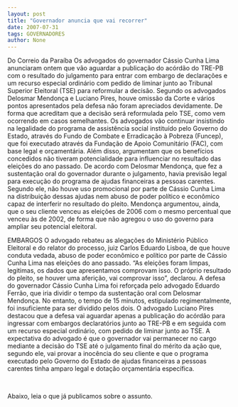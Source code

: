 ```yaml
---
layout: post
title: "Governador anuncia que vai recorrer"
date: 2007-07-31
tags: GOVERNADORES
author: None
---
```

Do Correio da Para&iacute;ba
Os advogados do governador C&aacute;ssio Cunha Lima anunciaram ontem que v&atilde;o aguardar a publica&ccedil;&atilde;o do ac&oacute;rd&atilde;o do TRE-PB com o resultado do julgamento para entrar com embargo de declara&ccedil;&otilde;es e um recurso especial ordin&aacute;rio com pedido de liminar junto ao Tribunal Superior Eleitoral (TSE) para reformular a decis&atilde;o. 
Segundo os advogados Delosmar Mendon&ccedil;a e Luciano Pires, houve omiss&atilde;o da Corte e v&aacute;rios pontos apresentados pela defesa n&atilde;o foram apreciados devidamente. De forma que acreditam que a decis&atilde;o ser&aacute; reformulada pelo TSE, como vem ocorrendo em casos semelhantes. 
Os advogados v&atilde;o continuar insistindo na legalidade do programa de assist&ecirc;ncia social institu&iacute;do pelo Governo do Estado, atrav&eacute;s do Fundo de Combate e Erradica&ccedil;&atilde;o &agrave; Pobreza (Funcep), que foi executado atrav&eacute;s da Funda&ccedil;&atilde;o de Apoio Comunit&aacute;rio (FAC), com base legal e or&ccedil;ament&aacute;ria. Al&eacute;m disso, argumentam que os benef&iacute;cios concedidos n&atilde;o tiveram potencialidade para influenciar no resultado das elei&ccedil;&otilde;es do ano passado. 
De acordo com Delosmar Mendon&ccedil;a, que fez a sustenta&ccedil;&atilde;o oral do governador durante o julgamento, havia previs&atilde;o legal para execu&ccedil;&atilde;o do programa de ajudas financeiras a pessoas carentes. 
Segundo ele,&nbsp;n&atilde;o houve uso promocional por parte de C&aacute;ssio Cunha Lima na distribui&ccedil;&atilde;o dessas ajudas nem abuso de poder pol&iacute;tico e econ&ocirc;mico capaz de interferir no resultado do pleito. 
Mendon&ccedil;a argumentou, ainda, que o seu cliente venceu as elei&ccedil;&otilde;es de 2006 com o mesmo percentual que venceu &agrave;s de 2002, de forma que n&atilde;o agregou o uso do governo para ampliar seu potencial eleitoral.&nbsp;

EMBARGOS
O advogado rebateu as alega&ccedil;&otilde;es do Minist&eacute;rio P&uacute;blico Eleitoral e do relator do processo, juiz Carlos Eduardo Lisboa, de que houve conduta vedada, abuso de poder econ&ocirc;mico e pol&iacute;tico por parte de C&aacute;ssio Cunha Lima nas elei&ccedil;&otilde;es do ano passado. 
&ldquo;As elei&ccedil;&otilde;es foram limpas, legitimas, os dados que apresentamos comprovam isso. O pr&oacute;prio resultado do pleito, se houver uma aferi&ccedil;&atilde;o, vai comprovar isso&rdquo;, declarou. 
A defesa do governador C&aacute;ssio Cunha Lima foi refor&ccedil;ada pelo advogado Eduardo Ferr&atilde;o, que iria dividir o tempo da sustenta&ccedil;&atilde;o oral com Delosmar Mendon&ccedil;a.
No entanto, o tempo de 15 minutos, estipulado regimentalmente, foi insuficiente para ser dividido pelos dois. 
O advogado Luciano Pires destacou que a defesa vai aguardar apenas a publica&ccedil;&atilde;o do ac&oacute;rd&atilde;o para ingressar com embargos declarat&oacute;rios junto ao TRE-PB e em seguida com um recurso especial ordin&aacute;rio, com pedido de liminar junto ao TSE. 
A expectativa do advogado &eacute; que o governador vai permanecer no cargo mediante a decis&atilde;o do TSE at&eacute; o julgamento final do m&eacute;rito da a&ccedil;&atilde;o que, segundo ele, vai provar a inoc&ecirc;ncia do seu cliente e que o programa executado pelo Governo do Estado de ajudas financeiras a pessoas carentes tinha amparo legal e dota&ccedil;&atilde;o or&ccedil;ament&aacute;ria espec&iacute;fica.

&nbsp;

Abaixo, leia o que j&aacute; publicamos sobre o assunto. 